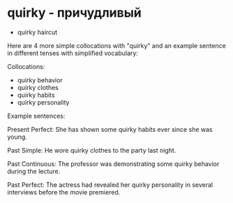 # quirky - причудливый




- quirky haircut

Here are 4 more simple collocations with "quirky" and an example sentence in different tenses with simplified vocabulary:

Collocations:

- quirky behavior
- quirky clothes
- quirky habits
- quirky personality

Example sentences:

Present Perfect: She has shown some quirky habits ever since she was young.

Past Simple: He wore quirky clothes to the party last night.

Past Continuous: The professor was demonstrating some quirky behavior during the lecture.

Past Perfect: The actress had revealed her quirky personality in several interviews before the movie premiered.